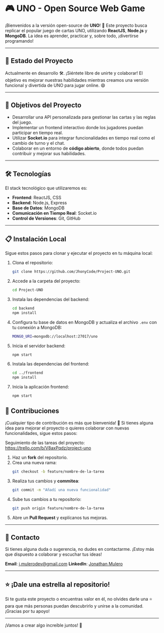 # 🎮 UNO - Open Source Web Game

¡Bienvenidos a la versión open-source de **UNO**! 🎉 Este proyecto busca replicar el popular juego de cartas UNO, utilizando **ReactJS**, **Node.js** y **MongoDB**. La idea es aprender, practicar y, sobre todo, ¡divertirse programando!

---

## 🚀 Estado del Proyecto

Actualmente en desarrollo 🛠️. ¡Siéntete libre de unirte y colaborar! El objetivo es mejorar nuestras habilidades mientras creamos una versión funcional y divertida de UNO para jugar online. 😄

---

## 🎯 Objetivos del Proyecto

- Desarrollar una API personalizada para gestionar las cartas y las reglas del juego.
- Implementar un frontend interactivo donde los jugadores puedan participar en tiempo real.
- Utilizar **Socket.io** para integrar funcionalidades en tiempo real como el cambio de turno y el chat.
- Colaborar en un entorno de **código abierto**, donde todos puedan contribuir y mejorar sus habilidades.

---

## 🛠️ Tecnologías

El stack tecnológico que utilizaremos es:

- **Frontend**: ReactJS, CSS
- **Backend**: Node.js, Express
- **Base de Datos**: MongoDB
- **Comunicación en Tiempo Real**: Socket.io
- **Control de Versiones**: Git, GitHub

---

## 📋 Instalación Local

Sigue estos pasos para clonar y ejecutar el proyecto en tu máquina local:

1. Clona el repositorio:
    ```bash
    git clone https://github.com/JhonyCode/Project-UNO.git
    ```
2. Accede a la carpeta del proyecto:
    ```bash
    cd Project-UNO
    ```
3. Instala las dependencias del backend:
    ```bash
    cd backend
    npm install
    ```
4. Configura tu base de datos en MongoDB y actualiza el archivo `.env` con tu conexión a MongoDB:
    ```bash
    MONGO_URI=mongodb://localhost:27017/uno
    ```
5. Inicia el servidor backend:
    ```bash
    npm start
    ```
6. Instala las dependencias del frontend:
    ```bash
    cd ../frontend
    npm install
    ```
7. Inicia la aplicación frontend:
    ```bash
    npm start
    ```

## 🤝 Contribuciones

¡Cualquier tipo de contribución es más que bienvenida! 🎉 Si tienes alguna idea para mejorar el proyecto o quieres colaborar con nuevas funcionalidades, sigue estos pasos:

Seguimiento de las tareas del proyecto: https://trello.com/b/V8axPqdz/project-uno

1. Haz un **fork** del repositorio.
2. Crea una nueva rama:
    ```bash
    git checkout -b feature/nombre-de-la-tarea
    ```
3. Realiza tus cambios y **commitea**:
    ```bash
    git commit -m "Añadí una nueva funcionalidad"
    ```
4. Sube tus cambios a tu repositorio:
    ```bash
    git push origin feature/nombre-de-la-tarea
    ```
5. Abre un **Pull Request** y explícanos tus mejoras.

---

## 📧 Contacto

Si tienes alguna duda o sugerencia, no dudes en contactarme. ¡Estoy más que dispuesto a colaborar y escuchar tus ideas!

**Email**: j.mulerodev@gmail.com
**LinkedIn**: [Jonathan Mulero](https://www.linkedin.com/in/jonathan-mulero/)

---

## ⭐ ¡Dale una estrella al repositorio!

Si te gusta este proyecto o encuentras valor en él, no olvides darle una ⭐ para que más personas puedan descubrirlo y unirse a la comunidad. ¡Gracias por tu apoyo!

---

¡Vamos a crear algo increíble juntos! 🎉
